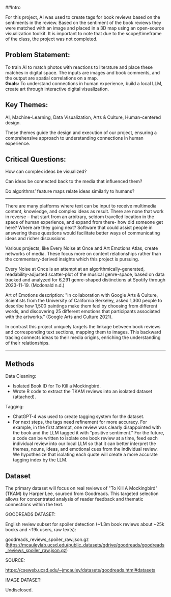 ##Intro

For this project, AI was used to create tags for book reviews based on the sentiments in the review. Based on the sentiment of the book reviews they were matched with an image and placed in a 3D map using an open-source visualization toolkit. It is important to note that due to the scope/timeframe of the class, the project was not completed.


## Problem Statement: 

To train AI to match photos with reactions to literature and place these matches in digital space. The inputs are images and book comments, and the output are spatial correlations on a map.  
**Goals:** To understand connections in human experience, build a local LLM, create art through interactive digital visualization. 
 

## Key Themes:  

AI, Machine-Learning, Data Visualization, Arts & Culture, Human-centered design.  

These themes guide the design and execution of our project, ensuring a comprehensive approach to understanding connections in human experience. 

 
## Critical Questions: 

How can complex ideas be visualized?  

Can ideas be connected back to the media that influenced them?   

Do algorithms’ feature maps relate ideas similarly to humans? 


--- 

There are many platforms where text can be input to receive multimedia content, knowledge, and complex ideas as result. There are none that work in reverse – that start from an arbitrary, seldom travelled location in the space of human experience, and expand from there- how did someone get here? Where are they going next? Software that could assist people in answering these questions would facilitate better ways of communicating ideas and richer discussions.  

Various projects, like Every Noise at Once and Art Emotions Atlas, create networks of media. These focus more on content relationships rather than the commentary-derived insights which this project is pursuing. 

Every Noise at Once is an attempt at an algorithmically-generated, readability-adjusted scatter-plot of the musical genre-space, based on data tracked and analyzed for 6,291 genre-shaped distinctions at Spotify through 2023-11-19. (Mcdonald n.d.)  

Art of Emotions description: "In collaboration with Google Arts & Culture, Scientists from the University of California Berkeley, asked 1,300 people to describe how 1,500 paintings make them feel by choosing from different words, and discovering 25 different emotions that participants associated with the artworks.” (Google Arts and Culture 2021).  

In contrast this project uniquely targets the linkage between book reviews and corresponding text sections, mapping them to images. This backward tracing connects ideas to their media origins, enriching the understanding of their relationships. 

---

## Methods 

Data Cleaning:
- Isolated Book ID for To Kill a Mockingbird. 
- Wrote R code to extract the TKAM reviews into an isolated dataset (attached).
   
Tagging: 
- ChatGPT-4 was used to create tagging system for the dataset.
- For next steps, the tags need refinement for more accuracy. For example, in the first attempt, one review was clearly disappointed with the book and the LLM tagged it with “positive sentiment.” For the future, a code can be written to isolate one book review at a time, feed each individual review into our local LLM so that it can better interpret the themes, nouns, ideas, and emotional cues from the individual review. We hypothesize that isolating each quote will create a more accurate tagging index by the LLM.  

 
## Dataset 

The primary dataset will focus on real reviews of "To Kill A Mockingbird" (TKAM) by Harper Lee, sourced from Goodreads. This targeted selection allows for concentrated analysis of reader feedback and thematic connections within the text. 

GOODREADS DATASET: 

English review subset for spoiler detection (~1.3m book reviews about ~25k books and ~19k users, raw texts): 

goodreads_reviews_spoiler_raw.json.gz (https://mcauleylab.ucsd.edu/public_datasets/gdrive/goodreads/goodreads_reviews_spoiler_raw.json.gz)

SOURCE: 

https://cseweb.ucsd.edu/~jmcauley/datasets/goodreads.html#datasets 

IMAGE DATASET:

Undisclosed. 

 


 

